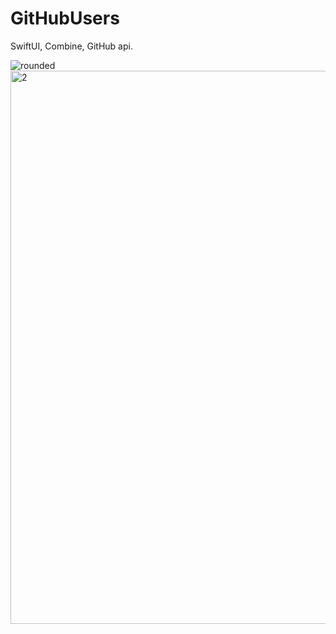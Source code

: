 # GitHubUsers
SwiftUI, Combine, GitHub api.

![rounded](https://user-images.githubusercontent.com/95241900/202639414-b49b1164-0343-4b84-ace5-86cd35d876d5.png)
<img width="885" alt="2" src="https://user-images.githubusercontent.com/95241900/202637520-eab0ba36-7a4c-4cc6-9a90-82a7a95c5bf5.png">
